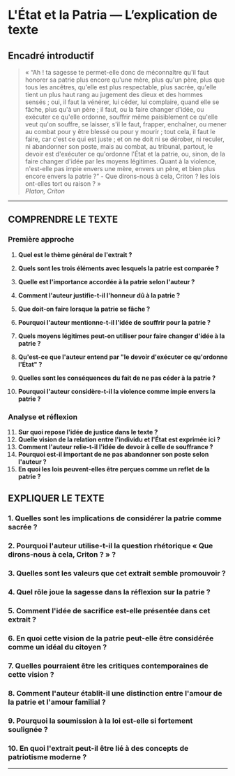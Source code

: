 # L'État et la Patria — L’explication de texte

## Encadré introductif
> « “Ah ! ta sagesse te permet-elle donc de méconnaître qu'il faut honorer sa patrie plus encore qu'une mère, plus qu'un père, plus que tous les ancêtres, qu'elle est plus respectable, plus sacrée, qu'elle tient un plus haut rang au jugement des dieux et des hommes sensés ; oui, il faut la vénérer, lui céder, lui complaire, quand elle se fâche, plus qu'à un père ; il faut, ou la faire changer d'idée, ou exécuter ce qu'elle ordonne, souffrir même paisiblement ce qu'elle veut qu'on souffre, se laisser, s'il le faut, frapper, enchaîner, ou mener au combat pour y être blessé ou pour y mourir ; tout cela, il faut le faire, car c'est ce qui est juste ; et on ne doit ni se dérober, ni reculer, ni abandonner son poste, mais au combat, au tribunal, partout, le devoir est d'exécuter ce qu'ordonne l'État et la patrie, ou, sinon, de la faire changer d'idée par les moyens légitimes. Quant à la violence, n'est-elle pas impie envers une mère, envers un père, et bien plus encore envers la patrie ?” - Que dirons-nous à cela, Criton ? les lois ont-elles tort ou raison ? »  
> *Platon, Criton*

---

## COMPRENDRE LE TEXTE

### Première approche

1. **Quel est le thème général de l'extrait ?**  
2. **Quels sont les trois éléments avec lesquels la patrie est comparée ?**  
3. **Quelle est l'importance accordée à la patrie selon l'auteur ?**  
4. **Comment l'auteur justifie-t-il l'honneur dû à la patrie ?**  
5. **Que doit-on faire lorsque la patrie se fâche ?**  

6. **Pourquoi l'auteur mentionne-t-il l'idée de souffrir pour la patrie ?**  
7. **Quels moyens légitimes peut-on utiliser pour faire changer d'idée à la patrie ?**  
8. **Qu'est-ce que l'auteur entend par "le devoir d'exécuter ce qu'ordonne l'État" ?**  
9. **Quelles sont les conséquences du fait de ne pas céder à la patrie ?**  
10. **Pourquoi l'auteur considère-t-il la violence comme impie envers la patrie ?**  

### Analyse et réflexion

11. **Sur quoi repose l'idée de justice dans le texte ?**  
12. **Quelle vision de la relation entre l'individu et l'État est exprimée ici ?**  
13. **Comment l'auteur relie-t-il l'idée de devoir à celle de souffrance ?**  
14. **Pourquoi est-il important de ne pas abandonner son poste selon l'auteur ?**  
15. **En quoi les lois peuvent-elles être perçues comme un reflet de la patrie ?**  

## EXPLIQUER LE TEXTE

### 1. Quelles sont les implications de considérer la patrie comme sacrée ?  
### 2. Pourquoi l'auteur utilise-t-il la question rhétorique « Que dirons-nous à cela, Criton ? » ?  
### 3. Quelles sont les valeurs que cet extrait semble promouvoir ?  

### 4. Quel rôle joue la sagesse dans la réflexion sur la patrie ?  
### 5. Comment l'idée de sacrifice est-elle présentée dans cet extrait ?  

### 6. En quoi cette vision de la patrie peut-elle être considérée comme un idéal du citoyen ?  
### 7. Quelles pourraient être les critiques contemporaines de cette vision ?  

### 8. Comment l'auteur établit-il une distinction entre l'amour de la patrie et l'amour familial ?  
### 9. Pourquoi la soumission à la loi est-elle si fortement soulignée ?  
### 10. En quoi l'extrait peut-il être lié à des concepts de patriotisme moderne ?  

---